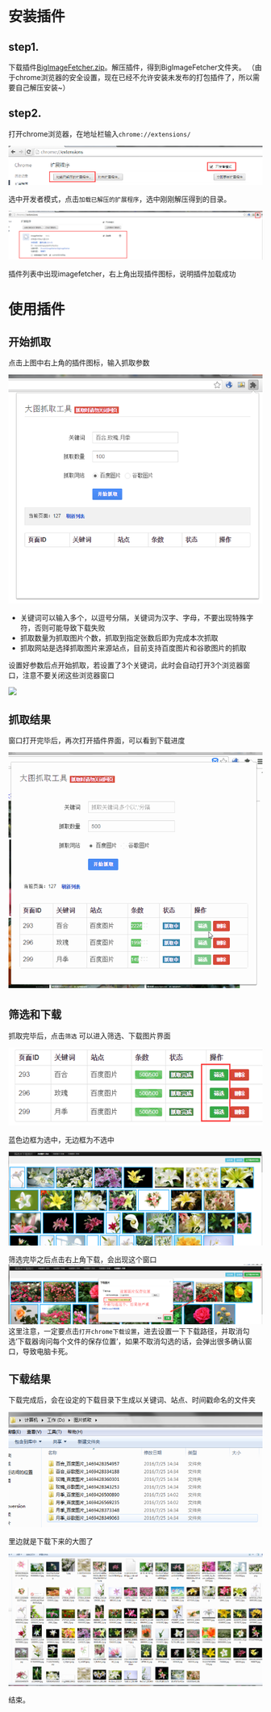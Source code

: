 # 安装插件
## step1.
下载插件[BigImageFetcher.zip](http://3gimg.qq.com/trom_s/phsc/BigImageFetcher.zip "BigImageFetcher.zip")。解压插件，得到BigImageFetcher文件夹。
（由于chrome浏览器的安全设置，现在已经不允许安装未发布的打包插件了，所以需要自己解压安装~）
## step2.
打开chrome浏览器，在地址栏输入`chrome://extensions/`

![](guide/1469430611066.png)

选中开发者模式，点击`加载已解压的扩展程序`，选中刚刚解压得到的目录。

![](guide/1469430745192.png)

插件列表中出现imagefetcher，右上角出现插件图标，说明插件加载成功

# 使用插件
## 开始抓取
点击上图中右上角的插件图标，输入抓取参数

![](guide/1469430832382.png)

- 关键词可以输入多个，以逗号分隔，关键词为汉字、字母，不要出现特殊字符，否则可能导致下载失败
- 抓取数量为抓取图片个数，抓取到指定张数后即为完成本次抓取
- 抓取网站是选择抓取图片来源站点，目前支持百度图片和谷歌图片的抓取

设置好参数后点开始抓取，若设置了3个关键词，此时会自动打开3个浏览器窗口，注意不要关闭这些浏览器窗口

![](guide/start.gif)

## 抓取结果
窗口打开完毕后，再次打开插件界面，可以看到下载进度

![](guide/fetch.gif)


## 筛选和下载
抓取完毕后，点击`筛选` 可以进入筛选、下载图片界面

![](guide/1469431401300.png)

蓝色边框为选中，无边框为不选中

![](guide/1469431458835.png)

筛选完毕之后点击右上角下载，会出现这个窗口
![](guide/1469431505666.png)
这里注意，一定要点击`打开chrome下载设置`，进去设置一下下载路径，并取消勾选‘下载器询问每个文件的保存位置’，如果不取消勾选的话，会弹出很多确认窗口，导致电脑卡死。

## 下载结果
下载完成后，会在设定的下载目录下生成以关键词、站点、时间戳命名的文件夹

![](guide/1469431634854.png)

里边就是下载下来的大图了

![](guide/1469431686250.png)

结束。